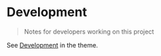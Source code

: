 # Development
> Notes for developers working on this project

See [Development](https://github.com/MichaelCurrin/minima/blob/master/docs/development.md) in the theme.
